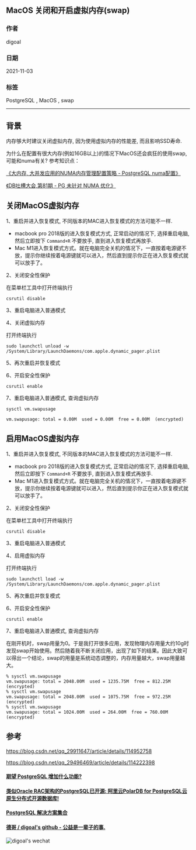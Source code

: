 ## MacOS 关闭和开启虚拟内存(swap)  
  
### 作者  
digoal  
  
### 日期  
2021-11-03  
  
### 标签  
PostgreSQL , MacOS , swap     
  
----  
  
## 背景  
内存够大时建议关闭虚拟内存, 因为使用虚拟内存的性能差, 而且影响SSD寿命.    
  
为什么在配置有很大内存(例如16GB以上)的情况下MacOS还会疯狂的使用swap, 可能和numa有关?  参考知识点：   
  
[《大内存, 大并发应用的NUMA内存管理配置策略 - PostgreSQL numa配置》](../202110/20211019_01.md)    
  
[《DB吐槽大会,第81期 - PG 未针对 NUMA 优化》](../202110/20211026_05.md)    
  
## 关闭MacOS虚拟内存  
  
1、重启并进入恢复模式, 不同版本的MAC进入恢复模式的方法可能不一样.   
- macbook pro 2018版的进入恢复模式方式, 正常启动的情况下, 选择重启电脑, 然后立即按下 `Command+R` 不要放手, 直到进入恢复模式再放手.  
- Mac M1进入恢复模式方式。就在电脑完全关机的情况下，一直按着电源键不放，提示你继续按着电源键就可以进入，然后直到提示你正在进入恢复模式就可以放手了。  
  
2、关闭安全性保护  
  
在菜单栏工具中打开终端执行  
  
```  
csrutil disable  
```  
  
3、重启电脑进入普通模式  
  
4、关闭虚拟内存  
  
打开终端执行  
  
```  
sudo launchctl unload -w /System/Library/LaunchDaemons/com.apple.dynamic_pager.plist  
```  
  
5、再次重启并恢复模式  
  
6、开启安全性保护  
  
```  
csrutil enable  
```  
  
7、重启电脑进入普通模式, 查询虚拟内存  
  
```  
sysctl vm.swapusage  
  
vm.swapusage: total = 0.00M  used = 0.00M  free = 0.00M  (encrypted)  
```  
  
## 启用MacOS虚拟内存  
  
  
1、重启并进入恢复模式, 不同版本的MAC进入恢复模式的方法可能不一样.   
- macbook pro 2018版的进入恢复模式方式, 正常启动的情况下, 选择重启电脑, 然后立即按下 `Command+R` 不要放手, 直到进入恢复模式再放手.  
- Mac M1进入恢复模式方式。就在电脑完全关机的情况下，一直按着电源键不放，提示你继续按着电源键就可以进入，然后直到提示你正在进入恢复模式就可以放手了。  
  
2、关闭安全性保护  
  
在菜单栏工具中打开终端执行  
  
```  
csrutil disable  
```  
  
3、重启电脑进入普通模式  
  
4、启用虚拟内存  
  
打开终端执行  
  
```  
sudo launchctl load -w /System/Library/LaunchDaemons/com.apple.dynamic_pager.plist  
```  
  
5、再次重启并恢复模式  
  
6、开启安全性保护  
  
```  
csrutil enable  
```  
  
7、重启电脑进入普通模式, 查询虚拟内存  
  
在刚开机时，swap用量为0。于是我打开很多应用，发现物理内存用量大约10g时发现swap开始使用。然后随着我不断关闭应用，出现了如下的结果。因此大致可以得出一个结论，swap的用量是系统动态调整的，内存用量越大，swap用量越大。  
  
```  
% sysctl vm.swapusage  
vm.swapusage: total = 2048.00M  used = 1235.75M  free = 812.25M  (encrypted)  
% sysctl vm.swapusage  
vm.swapusage: total = 2048.00M  used = 1075.75M  free = 972.25M  (encrypted)  
% sysctl vm.swapusage  
vm.swapusage: total = 1024.00M  used = 264.00M  free = 760.00M  (encrypted)  
```  
  
## 参考  
https://blog.csdn.net/qq_29911647/article/details/114952758  
  
https://blog.csdn.net/qq_29496469/article/details/114222398  
    
  
  
#### [期望 PostgreSQL 增加什么功能?](https://github.com/digoal/blog/issues/76 "269ac3d1c492e938c0191101c7238216")
  
  
#### [类似Oracle RAC架构的PostgreSQL已开源: 阿里云PolarDB for PostgreSQL云原生分布式开源数据库!](https://github.com/ApsaraDB/PolarDB-for-PostgreSQL "57258f76c37864c6e6d23383d05714ea")
  
  
#### [PostgreSQL 解决方案集合](https://yq.aliyun.com/topic/118 "40cff096e9ed7122c512b35d8561d9c8")
  
  
#### [德哥 / digoal's github - 公益是一辈子的事.](https://github.com/digoal/blog/blob/master/README.md "22709685feb7cab07d30f30387f0a9ae")
  
  
![digoal's wechat](../pic/digoal_weixin.jpg "f7ad92eeba24523fd47a6e1a0e691b59")
  
